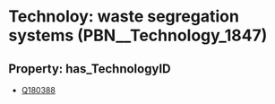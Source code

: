# Technoloy: __waste segregation systems__ (PBN__Technology_1847)

## Property: has_TechnologyID

* [Q180388](Q180388)


